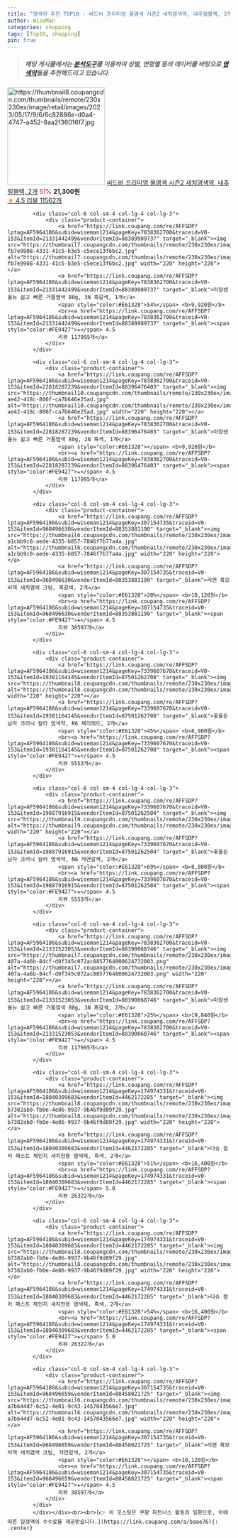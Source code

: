 ```yaml
---
title: "염색약 추천 TOP10 - 씨드비 프리미엄 물염색 시즌2 새치염색약, 내추럴블랙, 2개"
author: WiseMan
categories: shopping
tags: [Top10, shopping]
pin: true
---
```


> ##### 해당 게시물에서는 [**분석도구**](https://itemscout.io/)를 이용하여 **성별**, **연령별** 등의 데이터를 바탕으로 [**염색약**](https://link.coupang.com/a/baae76)들을 추천해드리고 있습니다.
<div class="container"><div class="row">
            <div class="col-6 col-sm-4 col-lg-4 col-lg-3">
                <div class="product-container">
                    <a href="https://link.coupang.com/re/AFFSDP?lptag=AF5964186&subid=wiseman1214&pageKey=7520168097&traceid=V0-153&itemId=20790937166&vendorItemId=85990325646" target="_blank"><img src="https://thumbnail8.coupangcdn.com/thumbnails/remote/230x230ex/image/retail/images/2023/05/17/9/6/6c82886e-d0a4-4747-a452-8aa2f36016f7.jpg" alt="https://thumbnail8.coupangcdn.com/thumbnails/remote/230x230ex/image/retail/images/2023/05/17/9/6/6c82886e-d0a4-4747-a452-8aa2f36016f7.jpg" width="220" height="220"></a>
                    <a href="https://link.coupang.com/re/AFFSDP?lptag=AF5964186&subid=wiseman1214&pageKey=7520168097&traceid=V0-153&itemId=20790937166&vendorItemId=85990325646" target="_blank">씨드비 프리미엄 물염색 시즌2 새치염색약, 내추럴블랙, 2개</a>
                    <span style="color:#E61328">51%</span> <b>21,300원</b>
                    <br><a href="https://link.coupang.com/re/AFFSDP?lptag=AF5964186&subid=wiseman1214&pageKey=7520168097&traceid=V0-153&itemId=20790937166&vendorItemId=85990325646" target="_blank"><span style="color:#FE9427">★</span> 4.5
                    리뷰 11562개</a>
                </div>
            </div>
            
            <div class="col-6 col-sm-4 col-lg-4 col-lg-3">
                <div class="product-container">
                    <a href="https://link.coupang.com/re/AFFSDP?lptag=AF5964186&subid=wiseman1214&pageKey=7838362700&traceid=V0-153&itemId=21331442499&vendorItemId=88389989737" target="_blank"><img src="https://thumbnail7.coupangcdn.com/thumbnails/remote/230x230ex/image/retail/images/3744981088771288-fb7e9908-4331-41c5-b3e5-c5ece13f6bc2.jpg" alt="https://thumbnail7.coupangcdn.com/thumbnails/remote/230x230ex/image/retail/images/3744981088771288-fb7e9908-4331-41c5-b3e5-c5ece13f6bc2.jpg" width="220" height="220"></a>
                    <a href="https://link.coupang.com/re/AFFSDP?lptag=AF5964186&subid=wiseman1214&pageKey=7838362700&traceid=V0-153&itemId=21331442499&vendorItemId=88389989737" target="_blank">미쟝센 올뉴 쉽고 빠른 거품염색 80g, 3N 흑갈색, 1개</a>
                    <span style="color:#E61328">54%</span> <b>9,920원</b>
                    <br><a href="https://link.coupang.com/re/AFFSDP?lptag=AF5964186&subid=wiseman1214&pageKey=7838362700&traceid=V0-153&itemId=21331442499&vendorItemId=88389989737" target="_blank"><span style="color:#FE9427">★</span> 4.5
                    리뷰 117995개</a>
                </div>
            </div>
            
            <div class="col-6 col-sm-4 col-lg-4 col-lg-3">
                <div class="product-container">
                    <a href="https://link.coupang.com/re/AFFSDP?lptag=AF5964186&subid=wiseman1214&pageKey=7838362700&traceid=V0-153&itemId=22818287239&vendorItemId=88396476403" target="_blank"><img src="https://thumbnail10.coupangcdn.com/thumbnails/remote/230x230ex/image/retail/images/2024/01/17/11/9/929e9078-ae42-418c-806f-ca7b646e25ad.jpg" alt="https://thumbnail10.coupangcdn.com/thumbnails/remote/230x230ex/image/retail/images/2024/01/17/11/9/929e9078-ae42-418c-806f-ca7b646e25ad.jpg" width="220" height="220"></a>
                    <a href="https://link.coupang.com/re/AFFSDP?lptag=AF5964186&subid=wiseman1214&pageKey=7838362700&traceid=V0-153&itemId=22818287239&vendorItemId=88396476403" target="_blank">미쟝센 올뉴 쉽고 빠른 거품염색 80g, 2N 흑색, 1개</a>
                    <span style="color:#E61328"></span> <b>9,920원</b>
                    <br><a href="https://link.coupang.com/re/AFFSDP?lptag=AF5964186&subid=wiseman1214&pageKey=7838362700&traceid=V0-153&itemId=22818287239&vendorItemId=88396476403" target="_blank"><span style="color:#FE9427">★</span> 4.5
                    리뷰 117995개</a>
                </div>
            </div>
            
            <div class="col-6 col-sm-4 col-lg-4 col-lg-3">
                <div class="product-container">
                    <a href="https://link.coupang.com/re/AFFSDP?lptag=AF5964186&subid=wiseman1214&pageKey=307154735&traceid=V0-153&itemId=968496630&vendorItemId=88353881190" target="_blank"><img src="https://thumbnail6.coupangcdn.com/thumbnails/remote/230x230ex/image/retail/images/287402844687104-a1cbb9c0-aede-4335-b857-7846f7b77a4a.jpg" alt="https://thumbnail6.coupangcdn.com/thumbnails/remote/230x230ex/image/retail/images/287402844687104-a1cbb9c0-aede-4335-b857-7846f7b77a4a.jpg" width="220" height="220"></a>
                    <a href="https://link.coupang.com/re/AFFSDP?lptag=AF5964186&subid=wiseman1214&pageKey=307154735&traceid=V0-153&itemId=968496630&vendorItemId=88353881190" target="_blank">리엔 흑모비책 새치염색 크림, 흑갈색, 2개</a>
                    <span style="color:#E61328">20%</span> <b>10,120원</b>
                    <br><a href="https://link.coupang.com/re/AFFSDP?lptag=AF5964186&subid=wiseman1214&pageKey=307154735&traceid=V0-153&itemId=968496630&vendorItemId=88353881190" target="_blank"><span style="color:#FE9427">★</span> 4.5
                    리뷰 38597개</a>
                </div>
            </div>
            
            <div class="col-6 col-sm-4 col-lg-4 col-lg-3">
                <div class="product-container">
                    <a href="https://link.coupang.com/re/AFFSDP?lptag=AF5964186&subid=wiseman1214&pageKey=7339607670&traceid=V0-153&itemId=19381164145&vendorItemId=87501262708" target="_blank"><img src="https://thumbnail8.coupangcdn.com/thumbnails/remote/230x230ex/image/vendor_inventory/1fc6/a6310d9bed0443c933a98fcb475644a45152a6365c58ad272ef35db75d87.jpg" alt="https://thumbnail8.coupangcdn.com/thumbnails/remote/230x230ex/image/vendor_inventory/1fc6/a6310d9bed0443c933a98fcb475644a45152a6365c58ad272ef35db75d87.jpg" width="220" height="220"></a>
                    <a href="https://link.coupang.com/re/AFFSDP?lptag=AF5964186&subid=wiseman1214&pageKey=7339607670&traceid=V0-153&itemId=19381164145&vendorItemId=87501262708" target="_blank">꽃을든남자 크리닉 칼라 염색약, R6 체리레드, 2개</a>
                    <span style="color:#E61328">45%</span> <b>8,900원</b>
                    <br><a href="https://link.coupang.com/re/AFFSDP?lptag=AF5964186&subid=wiseman1214&pageKey=7339607670&traceid=V0-153&itemId=19381164145&vendorItemId=87501262708" target="_blank"><span style="color:#FE9427">★</span> 4.5
                    리뷰 5553개</a>
                </div>
            </div>
            
            <div class="col-6 col-sm-4 col-lg-4 col-lg-3">
                <div class="product-container">
                    <a href="https://link.coupang.com/re/AFFSDP?lptag=AF5964186&subid=wiseman1214&pageKey=7339607670&traceid=V0-153&itemId=19887916915&vendorItemId=87501262504" target="_blank"><img src="https://thumbnail9.coupangcdn.com/thumbnails/remote/230x230ex/image/vendor_inventory/74c9/f882c2339c537c80fcc8f9d54b4086aeac51c3a25ba9cabc370f2f527fa6.jpg" alt="https://thumbnail9.coupangcdn.com/thumbnails/remote/230x230ex/image/vendor_inventory/74c9/f882c2339c537c80fcc8f9d54b4086aeac51c3a25ba9cabc370f2f527fa6.jpg" width="220" height="220"></a>
                    <a href="https://link.coupang.com/re/AFFSDP?lptag=AF5964186&subid=wiseman1214&pageKey=7339607670&traceid=V0-153&itemId=19887916915&vendorItemId=87501262504" target="_blank">꽃을든남자 크리닉 칼라 염색약, N6 자연갈색, 2개</a>
                    <span style="color:#E61328">69%</span> <b>8,800원</b>
                    <br><a href="https://link.coupang.com/re/AFFSDP?lptag=AF5964186&subid=wiseman1214&pageKey=7339607670&traceid=V0-153&itemId=19887916915&vendorItemId=87501262504" target="_blank"><span style="color:#FE9427">★</span> 4.5
                    리뷰 5553개</a>
                </div>
            </div>
            
            <div class="col-6 col-sm-4 col-lg-4 col-lg-3">
                <div class="product-container">
                    <a href="https://link.coupang.com/re/AFFSDP?lptag=AF5964186&subid=wiseman1214&pageKey=7838362700&traceid=V0-153&itemId=21331523053&vendorItemId=88390068746" target="_blank"><img src="https://thumbnail7.coupangcdn.com/thumbnails/remote/230x230ex/image/retail/images/7a0d3ea9-407a-4a6b-84cf-d0f345c072ac8857764800624732003.png" alt="https://thumbnail7.coupangcdn.com/thumbnails/remote/230x230ex/image/retail/images/7a0d3ea9-407a-4a6b-84cf-d0f345c072ac8857764800624732003.png" width="220" height="220"></a>
                    <a href="https://link.coupang.com/re/AFFSDP?lptag=AF5964186&subid=wiseman1214&pageKey=7838362700&traceid=V0-153&itemId=21331523053&vendorItemId=88390068746" target="_blank">미쟝센 올뉴 쉽고 빠른 거품염색 80g, 3N 흑갈색, 2개</a>
                    <span style="color:#E61328">25%</span> <b>19,840원</b>
                    <br><a href="https://link.coupang.com/re/AFFSDP?lptag=AF5964186&subid=wiseman1214&pageKey=7838362700&traceid=V0-153&itemId=21331523053&vendorItemId=88390068746" target="_blank"><span style="color:#FE9427">★</span> 4.5
                    리뷰 117995개</a>
                </div>
            </div>
            
            <div class="col-6 col-sm-4 col-lg-4 col-lg-3">
                <div class="product-container">
                    <a href="https://link.coupang.com/re/AFFSDP?lptag=AF5964186&subid=wiseman1214&pageKey=174974331&traceid=V0-153&itemId=18040309683&vendorItemId=4462172285" target="_blank"><img src="https://thumbnail8.coupangcdn.com/thumbnails/remote/230x230ex/image/retail/images/452530904399741-b7382ab0-fb0e-4e86-9937-9b46f9d89f29.jpg" alt="https://thumbnail8.coupangcdn.com/thumbnails/remote/230x230ex/image/retail/images/452530904399741-b7382ab0-fb0e-4e86-9937-9b46f9d89f29.jpg" width="220" height="220"></a>
                    <a href="https://link.coupang.com/re/AFFSDP?lptag=AF5964186&subid=wiseman1214&pageKey=174974331&traceid=V0-153&itemId=18040309683&vendorItemId=4462172285" target="_blank">다슈 컬러 패스트 체인지 새치전용 염색제, 흑색, 2개</a>
                    <span style="color:#E61328">51%</span> <b>16,400원</b>
                    <br><a href="https://link.coupang.com/re/AFFSDP?lptag=AF5964186&subid=wiseman1214&pageKey=174974331&traceid=V0-153&itemId=18040309683&vendorItemId=4462172285" target="_blank"><span style="color:#FE9427">★</span> 5.0
                    리뷰 26322개</a>
                </div>
            </div>
            
            <div class="col-6 col-sm-4 col-lg-4 col-lg-3">
                <div class="product-container">
                    <a href="https://link.coupang.com/re/AFFSDP?lptag=AF5964186&subid=wiseman1214&pageKey=174974331&traceid=V0-153&itemId=18040309683&vendorItemId=4462172285" target="_blank"><img src="https://thumbnail8.coupangcdn.com/thumbnails/remote/230x230ex/image/retail/images/452530904399741-b7382ab0-fb0e-4e86-9937-9b46f9d89f29.jpg" alt="https://thumbnail8.coupangcdn.com/thumbnails/remote/230x230ex/image/retail/images/452530904399741-b7382ab0-fb0e-4e86-9937-9b46f9d89f29.jpg" width="220" height="220"></a>
                    <a href="https://link.coupang.com/re/AFFSDP?lptag=AF5964186&subid=wiseman1214&pageKey=174974331&traceid=V0-153&itemId=18040309683&vendorItemId=4462172285" target="_blank">다슈 컬러 패스트 체인지 새치전용 염색제, 흑색, 2개</a>
                    <span style="color:#E61328">54%</span> <b>16,400원</b>
                    <br><a href="https://link.coupang.com/re/AFFSDP?lptag=AF5964186&subid=wiseman1214&pageKey=174974331&traceid=V0-153&itemId=18040309683&vendorItemId=4462172285" target="_blank"><span style="color:#FE9427">★</span> 5.0
                    리뷰 26322개</a>
                </div>
            </div>
            
            <div class="col-6 col-sm-4 col-lg-4 col-lg-3">
                <div class="product-container">
                    <a href="https://link.coupang.com/re/AFFSDP?lptag=AF5964186&subid=wiseman1214&pageKey=307154735&traceid=V0-153&itemId=968496659&vendorItemId=88458021725" target="_blank"><img src="https://thumbnail6.coupangcdn.com/thumbnails/remote/230x230ex/image/retail/images/287409247346030-a7b644d7-6c52-4e01-9c43-1457043566e7.jpg" alt="https://thumbnail6.coupangcdn.com/thumbnails/remote/230x230ex/image/retail/images/287409247346030-a7b644d7-6c52-4e01-9c43-1457043566e7.jpg" width="220" height="220"></a>
                    <a href="https://link.coupang.com/re/AFFSDP?lptag=AF5964186&subid=wiseman1214&pageKey=307154735&traceid=V0-153&itemId=968496659&vendorItemId=88458021725" target="_blank">리엔 흑모비책 새치염색 크림, 자연갈색, 2개</a>
                    <span style="color:#E61328"></span> <b>10,120원</b>
                    <br><a href="https://link.coupang.com/re/AFFSDP?lptag=AF5964186&subid=wiseman1214&pageKey=307154735&traceid=V0-153&itemId=968496659&vendorItemId=88458021725" target="_blank"><span style="color:#FE9427">★</span> 4.5
                    리뷰 38597개</a>
                </div>
            </div>
            </div></div><br><br>[👉 이 포스팅은 쿠팡 파트너스 활동의 일환으로, 이에 따른 일정액의 수수료를 제공받습니다.](https://link.coupang.com/a/baae76){: .center}